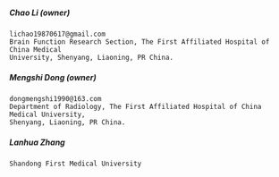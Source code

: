 ##### Chao Li (owner)  
    lichao19870617@gmail.com   
    Brain Function Research Section, The First Affiliated Hospital of China Medical
    University, Shenyang, Liaoning, PR China. 

##### Mengshi Dong (owner)  
    dongmengshi1990@163.com  
    Department of Radiology, The First Affiliated Hospital of China Medical University,
    Shenyang, Liaoning, PR China. 

##### Lanhua Zhang
    Shandong First Medical University
